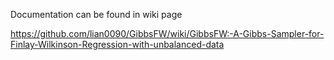 Documentation can be found in wiki page

https://github.com/lian0090/GibbsFW/wiki/GibbsFW:-A-Gibbs-Sampler-for-Finlay-Wilkinson-Regression-with-unbalanced-data
